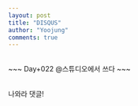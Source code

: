 ```yaml
---
layout: post
title: "DISQUS"
author: "Yoojung"
comments: true
---
```

<br>
~~~
Day+022 @스튜디오에서 쓰다
~~~
<br>
<br>

나와라 댓글!